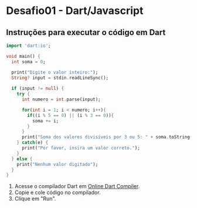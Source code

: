 # Desafio01 - Dart/Javascript

## Instruções para executar o código em Dart
   
```dart
import 'dart:io';

void main() {
  int soma = 0;

  print("Digite o valor inteiro:");
  String? input = stdin.readLineSync();
  
  if (input != null) {
    try {
      int numero = int.parse(input);

      for(int i = 1; i < numero; i++){
        if((i % 5 == 0) || (i % 3 == 0)){
          soma += i;
        }
      }
      print("Soma dos valores divisíveis por 3 ou 5: " + soma.toString());
    } catch(e) {
      print("Por favor, insira um valor correto.");
    }
  } else {
    print("Nenhum valor digitado");
  }
}
```

1. Acesse o compilador Dart em [Online Dart Compiler](https://www.adaface.com/online-compiler/online-dart-compiler).
2. Copie e cole código no compilador.
3. Clique em "Run".
